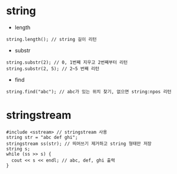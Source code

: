 # string
- length
```
string.length(); // string 길이 리턴
```
- substr
```
string.substr(2); // 0, 1번째 지우고 2번째부터 리턴
string.substr(2, 5); // 2~5 번째 리턴
```
- find
```
string.find("abc"); // abc가 있는 위치 찾기, 없으면 string:npos 리턴
```

# stringstream
```
#include <sstream> // stringstream 사용
string str = "abc def ghi";
stringstream ss(str); // 띄어쓰기 제거하고 string 형태만 저장
string s;
while (ss >> s) {
  cout << s << endl; // abc, def, ghi 출력
}
```
